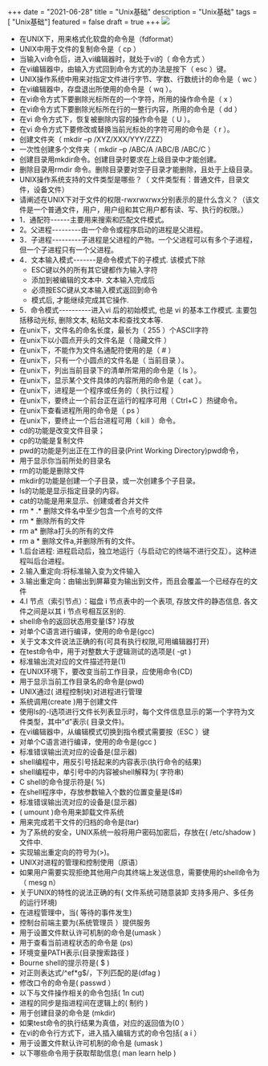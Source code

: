 +++
date = "2021-06-28"
title = "Unix基础"
description = "Unix基础"
tags = [ "Unix基础"]
featured = false
draft = true 
+++
![](https://gitee.com/lalalaxiaowifi/pictures/raw/master/image/%E6%97%A5%E5%B8%B8%E6%90%AC%E7%A0%96%E5%A4%B4.png)

* 在UNIX下，用来格式化软盘的命令是（fdformat）
* UNIX中用于文件的复制命令是（  cp ）
* 当输入vi命令后，进入vi编辑器时，就处于vi的（ 命令方式 ）
* 在vi编辑器中，由输入方式回到命令方式的办法是按下（  esc  ）键。
* UNIX操作系统中用来对指定文件进行字节、字数、行数统计的命令是（ wc  ）
* 在vi编辑器中，存盘退出所使用的命令是（ wq    ）。
* 在vi命令方式下要删除光标所在的一个字符，所用的操作命令是（ x   ）
* 在vi命令方式下要删除光标所在行的一整行内容，所用的命令是（   dd  ）
* 在vi 命令方式下，恢复被删除内容的操作命令是（  U   ）。
* 在vi 命令方式下要修改或替换当前光标处的字符可用的命令是（ r   ）。
* 创建文件夹（ mkdir –p /XYZ/XXX/YYY/ZZZ）
* 一次性创建多个文件夹（ mkdir –p /ABC/A  /ABC/B  /ABC/C ）
*  创建目录用mkdir命令。创建目录时要求在上级目录中才能创建。
*  删除目录用rmdir 命令。删除目录要对空子目录才能删除，且处于上级目录。
* UNIX操作系统支持的文件类型是哪些？（  文件类型有：普通文件，目录文件，设备文件）
* 请阐述在UNIX下对于文件的权限-rwxrwxrwx分别表示的是什么含义？（该文件是一个普通文件，用户，用户组和其它用户都有读、写、执行的权限。）
* 1．通配符------主要用来搜索和匹配文件模式。
* 2。父进程---------由一个命令或程序启动的进程是父进程。
* 3．子进程---------子进程是父进程的产物。一个父进程可以有多个子进程，但一个子进程只有一个父进程。
* 4．文本输入模式-------是命令模式下的子模式.  该模式下除
    * ESC键以外的所有其它键都作为输入字符
    * 添加到被编辑的文本中. 文本输入完成后
    * 必须按ESC键从文本输入模式返回到命令
    * 模式后, 才能继续完成其它操作.
* 5．命令模式----------进入vi 后的初始模式,  也是 vi 的基本工作模式. 主要包括移动光标, 删除文本, 粘贴文本和查找文本等.
* 在unix下，文件名的命名长度，最长为（  255   ）个ASCII字符
* 在unix下以小圆点开头的文件名是（  隐藏文件 ）
* 在unix下，不能作为文件名通配符使用的是（ #  ）
* 在unix下，只有一个小圆点的文件名是（  当前目录   ）。
* 在unix下，列出当前目录下的清单所常用的命令是（ ls ）。
* 在unix下，显示某个文件具体的内容所用的命令是（ cat   ）。
* 在unix下，进程是一个程序或任务的（  执行过程  ）
* 在unix下，要终止一个前台正在运行的程序可用（  Ctrl+C ）热键命令。
* 在unix下查看进程所用的命令是（  ps  ）
* 在unix下，要终止一个后台进程可用（  kill  ）命令。
* cd的功能是改变文件目录；
* cp的功能是复制文件
* pwd的功能是列出正在工作的目录(Print Working Directory)pwd命令，
* 用于显示你当前所处的目录名
* rm的功能是删除文件
* mkdir的功能是创建一个子目录，或一次创建多个子目录。
* ls的功能是显示指定目录的内容。
* cat的功能是用来显示、创建或者合并文件
* rm * .* 删除文件名中至少包含一个点号的文件
* rm *   删除所有的文件
* rm a*  删除a打头的所有的文件 
* rm a  * 删除文件a,并删除所有的文件。
* 1.后台进程: 进程启动后，独立地运行（与启动它的终端不进行交互）。这种进程叫后台进程。 
* 2.输入重定向:将标准输入变为文件输入
* 3.输出重定向：由输出到屏幕变为输出到文件，而且会覆盖一个已经存在的文件 
* 4.I 节点（索引节点）：磁盘 i 节点表中的一个表项, 存放文件的静态信息. 各文件之间是以其 i 节点号相互区别的.
* shell命令的返回状态用变量($? )存放
* 对单个C语言进行编译，使用的命令是(gcc)
* 关于文本文件说法正确的有(可具有执行权限,可用编辑器打开)
* 在test命令中，用于对整数大于逻辑测试的选项是(	-gt )
* 标准输出流对应的文件描述符是(1)
* 在UNIX环境下，要改变当前工作目录，应使用命令(CD)
* 用于显示当前工作目录名的命令是(pwd)
* UNIX通过( 进程控制块)对进程进行管理
* 系统调用(create )用于创建文件
* 使用ls的-l选项进行文件长列表显示时，每个文件信息显示的第一个字符为文件类型，其中”d”表示( 目录文件)。
* 在vi编辑器中，从编辑模式切换到指令模式需要按（ESC ）键
* 对单个C语言进行编译，使用的命令是(gcc )
* 标准错误输出流对应的设备是(显示器)
* shell编程中，用反引号括起来的内容表示(执行命令的结果)
* shell编程中，单引号中的内容被shell解释为( 字符串)
* C shell的命令提示符是( %)
* 在shell程序中，存放参数输入个数的位置变量是($#)
* 标准错误输出流对应的设备是(显示器)
* ( umount )命令用来卸载文件系统
* 用来完成若干文件的归档的命令是(tar)
* 为了系统的安全，UNIX系统一般将用户密码加密后，存放在(	/etc/shadow )文件中.
* 实现输出重定向的符号为(>)。
* UNIX对进程的管理和控制使用（原语）
* 如果用户需要实现拒绝其他用户向其终端上发送信息，需要使用的shell命令为（	mesg n）
* 关于UNIX的特性的说法正确的有(	文件系统可随意装卸 支持多用户、多任务的运行环境) 
* 在进程管理中，当(	等待的事件发生)
* 控制台前端主要为(系统管理员  ）提供服务
* 用于设置文件默认许可机制的命令是(umask ）
* 用于查看当前进程状态的命令是 (ps)
* 环境变量PATH表示(目录搜索路径 )
* Bourne shell的提示符是( $ )
* 对正则表达式/^ef*g$/，下列匹配的是(dfag )
* 修改口令的命令是( passwd ）
* 以下与文件操作相关的命令包括( 1n   cut)
* 进程的同步是指进程间在逻辑上的( 制约 )
* 用于创建目录的命令是 (mkdir)
* 如果test命令的执行结果为真值，对应的返回值为(0  ）
* 在vi的命令行方式下，进入插入编辑方式的命令包括( a  i ）
* 用于设置文件默认许可机制的命令是 (umask )
* 以下哪些命令用于获取帮助信息( man learn  help  )



